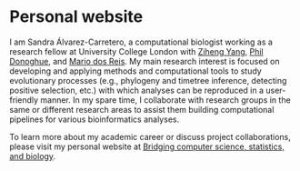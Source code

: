 # Personal website

I am Sandra Álvarez-Carretero, a computational biologist working as a research fellow at University College London with [Ziheng Yang](http://abacus.gene.ucl.ac.uk/people/), [Phil Donoghue](https://www.bristol.ac.uk/people/person/Philip-Donoghue-4fd2d6ef-3986-4566-97e4-7ae7db296525/), and [Mario dos Reis](https://dosreislab.github.io/about/). My main research interest is focused on developing and applying methods and computational tools to study evolutionary processes (e.g., phylogeny and timetree inference, detecting positive selection, etc.) with which analyses can be reproduced in a user-friendly manner. In my spare time, I collaborate with research groups in the same or different research areas to assist them building computational pipelines for various bioinformatics analyses.

To learn more about my academic career or discuss project collaborations, please visit my personal website at [Bridging computer science, statistics, and biology](https://sabifo4.github.io/).
